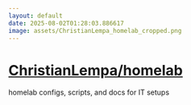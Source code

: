 ```yaml
---
layout: default
date: 2025-08-02T01:28:03.886617
image: assets/ChristianLempa_homelab_cropped.png
---
```


# [ChristianLempa/homelab](https://github.com/ChristianLempa/homelab)

homelab configs, scripts, and docs for IT setups

